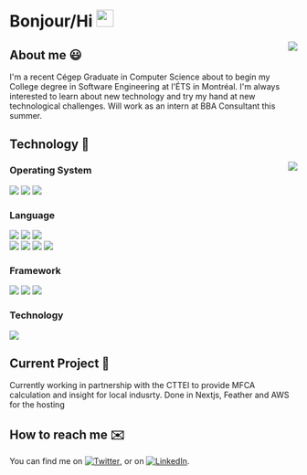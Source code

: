 # Bonjour/Hi <img src="https://raw.githubusercontent.com/MartinHeinz/MartinHeinz/master/wave.gif" width="30px">

<img align="right"  src="https://github-readme-stats.vercel.app/api?username=BananaRaptor&theme=slateorange&show_icons=true)](https://github.com/BananaRaptor/github-readme-stats">

## About me 😃 
I'm a recent Cégep Graduate in Computer Science about to begin my College degree in Software Engineering at l'ÉTS in Montréal. I'm always interested to learn about new technology and try my hand at new technological challenges. Will work as an intern at BBA Consultant this summer.

## Technology 🔧
<img align="right"  src="https://github-readme-stats.vercel.app/api/top-langs/?username=BananaRaptor&exclude_repo=EnvironnementReseauFinalTp&theme=slateorange&langs_count=8)](https://github.com/anuraghazra/github-readme-stats">

### Operating System 
![](https://img.shields.io/badge/Windows-OS-informational?style=flat&logo=Windows&logoColor=white&color=2bbc8a)
![](https://img.shields.io/badge/MAC-OS-informational?style=flat&logo=Apple&logoColor=white&color=2bbc8a)
![](https://img.shields.io/badge/LINUX-OS-informational?style=flat&logo=Linux&logoColor=white&color=2bbc8a)
<br>
### Language 
![](https://img.shields.io/badge/PHP-Language-informational?style=flat&logo=PHP&logoColor=white&color=2bbc8a)
![](https://img.shields.io/badge/JS-Language-informational?style=flat&logo=JavaScript&logoColor=white&color=2bbc8a)
![](https://img.shields.io/badge/C_Sharp-Language-informational?style=flat&logo=C-Sharp&logoColor=white&color=2bbc8a)
<br>
![](https://img.shields.io/badge/Java-Language-informational?style=flat&logo=Java&logoColor=white&color=2bbc8a)
![](https://img.shields.io/badge/VB.NET-Language-informational?style=flat&logo=VB.NET&logoColor=white&color=2bbc8a)
![](https://img.shields.io/badge/Python-Language-informational?style=flat&logo=Python&logoColor=white&color=2bbc8a)
![](https://img.shields.io/badge/C-Language-informational?style=flat&logo=C&logoColor=white&color=2bbc8a)
<br>
### Framework
![](https://img.shields.io/badge/Node.js-Framework-informational?style=flat&logo=Node.js&logoColor=white&color=2bbc8a)
![](https://img.shields.io/badge/.NET-Framework-informational?style=flat&logo=.NET&logoColor=white&color=2bbc8a)
![](https://img.shields.io/badge/Laravel-Framework-informational?style=flat&logo=Laravel&logoColor=white&color=2bbc8a)

### Technology
![](https://img.shields.io/badge/GIT-Technology-informational?style=flat&logo=GIT&logoColor=white&color=2bbc8a)



## Current Project 💭
Currently working in partnership with the CTTEI to provide MFCA calculation and insight for local indusrty. Done in Nextjs, Feather and AWS for the hosting

## How to reach me ✉️
You can find me on [![Twitter][1.2]][1], or on [![LinkedIn][2.2]][2].

<!-- Icons -->

[1.2]: http://i.imgur.com/wWzX9uB.png 
[2.2]: https://raw.githubusercontent.com/MartinHeinz/MartinHeinz/master/linkedin-3-16.png

<!-- Links to your social media accounts -->

[1]: https://twitter.com/ThebergeArnaud
[2]: https://www.linkedin.com/in/arnaudthébergemandeville/
<!--
**BananaRaptor/BananaRaptor** is a ✨ _special_ ✨ repository because its `README.md` (this file) appears on your GitHub profile.


### PS
If you'd like to share any good cooking recipe please contact me

